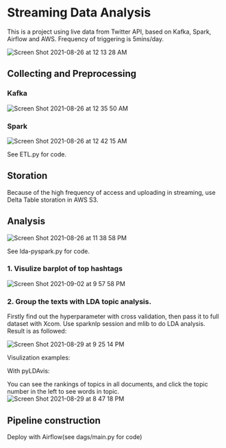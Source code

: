 # Streaming Data Analysis

This is a project using live data from Twitter API, based on Kafka, Spark, Airflow and AWS. Frequency of triggering is 5mins/day.

![Screen Shot 2021-08-26 at 12 13 28 AM](https://user-images.githubusercontent.com/65391883/130904760-f497998a-e3c1-458a-b8a5-17ebee03d024.png)


## Collecting and Preprocessing 
### Kafka
![Screen Shot 2021-08-26 at 12 35 50 AM](https://user-images.githubusercontent.com/65391883/130906724-46c139ef-f4ad-4c6c-80da-f16cf2c71a2d.png)



### Spark
![Screen Shot 2021-08-26 at 12 42 15 AM](https://user-images.githubusercontent.com/65391883/130907275-85ee9c9c-9250-4d65-88f8-685543c967f1.png)

See ETL.py for code.

## Storation
Because of the high frequency of access and uploading in streaming, use Delta Table storation in AWS S3. 

## Analysis

![Screen Shot 2021-08-26 at 11 38 58 PM](https://user-images.githubusercontent.com/65391883/131072611-e4cbf615-480c-4f2f-bf48-903bb82eacd1.png)

See lda-pyspark.py for code.

### 1. Visulize barplot of top hashtags
![Screen Shot 2021-09-02 at 9 57 58 PM](https://user-images.githubusercontent.com/65391883/131943980-02f3e789-0464-469f-a57b-8a4974b119ca.png)
      
### 2. Group the texts with LDA topic analysis.

   Firstly find out the hyperparameter with cross validation, then pass it to full dataset with Xcom. Use sparknlp session and mlib to do LDA analysis. Result is as followed:
   
   ![Screen Shot 2021-08-29 at 9 25 14 PM](https://user-images.githubusercontent.com/65391883/131276753-1c265b7b-76de-4f5d-bcda-68f527e3dc59.png)

   
   Visulization examples:
   
   With pyLDAvis:
   
   You can see the rankings of topics in all documents, and click the topic number in the left to see words in topic.
   ![Screen Shot 2021-08-29 at 8 47 18 PM](https://user-images.githubusercontent.com/65391883/131274346-73f6f0c2-2763-49e8-82bc-a4cd7fb74cb2.png)


## Pipeline construction
Deploy with Airflow(see dags/main.py for code)
